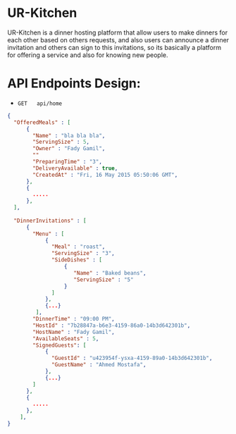 # UR-Kitchen
UR-Kitchen is a dinner hosting platform that allow users to make dinners for each other based on others requests, and also users can announce a dinner invitation and others can sign to this invitations, so its basically a platform for offering a service and also for knowing new people.

# API Endpoints Design:
- `GET   api/home`
```json
{
  "OfferedMeals" : [
      {
        "Name" : "bla bla bla",
        "ServingSize" : 5,
        "Owner" : "Fady Gamil",
        ""
        "PreparingTime" : "3",
        "DeliveryAvailable" : true,
        "CreatedAt" : "Fri, 16 May 2015 05:50:06 GMT",
      },
      {
        .....
      },
  ],
    
  "DinnerInvitations" : [
      {
        "Menu" : [
            {
              "Meal" : "roast",
              "ServingSize" : "3",
              "SideDishes" : [
                  {
                     "Name" : "Baked beans",
                     "ServingSize" : "5"
                  }
              ]
            },
            {...}
         ],
        "DinnerTime" : "09:00 PM",
        "HostId" : "7b28847a-b6e3-4159-86a0-14b3d642301b",
        "HostName" : "Fady Gamil",
        "AvailableSeats" : 5,
        "SignedGuests": [
            {
              "GuestId" : "u423954f-ysxa-4159-89a0-14b3d642301b",
              "GuestName" : "Ahmed Mostafa",
            },
            {...}
        ]
      },
      {
        .....
      },
    ],
}
```
